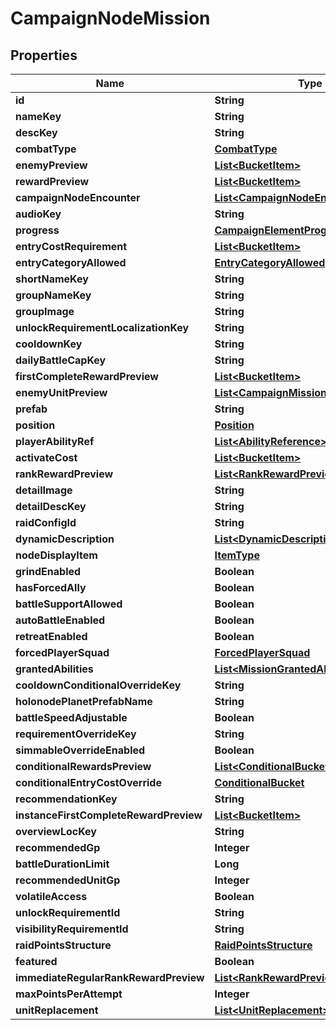

# CampaignNodeMission


## Properties

| Name | Type | Description | Notes |
|------------ | ------------- | ------------- | -------------|
|**id** | **String** |  |  [optional] |
|**nameKey** | **String** |  |  [optional] |
|**descKey** | **String** |  |  [optional] |
|**combatType** | [**CombatType**](CombatType.md) |  |  [optional] |
|**enemyPreview** | [**List&lt;BucketItem&gt;**](BucketItem.md) |  |  [optional] |
|**rewardPreview** | [**List&lt;BucketItem&gt;**](BucketItem.md) |  |  [optional] |
|**campaignNodeEncounter** | [**List&lt;CampaignNodeEncounter&gt;**](CampaignNodeEncounter.md) |  |  [optional] |
|**audioKey** | **String** |  |  [optional] |
|**progress** | [**CampaignElementProgress**](CampaignElementProgress.md) |  |  [optional] |
|**entryCostRequirement** | [**List&lt;BucketItem&gt;**](BucketItem.md) |  |  [optional] |
|**entryCategoryAllowed** | [**EntryCategoryAllowed**](EntryCategoryAllowed.md) |  |  [optional] |
|**shortNameKey** | **String** |  |  [optional] |
|**groupNameKey** | **String** |  |  [optional] |
|**groupImage** | **String** |  |  [optional] |
|**unlockRequirementLocalizationKey** | **String** |  |  [optional] |
|**cooldownKey** | **String** |  |  [optional] |
|**dailyBattleCapKey** | **String** |  |  [optional] |
|**firstCompleteRewardPreview** | [**List&lt;BucketItem&gt;**](BucketItem.md) |  |  [optional] |
|**enemyUnitPreview** | [**List&lt;CampaignMissionEnemyPreview&gt;**](CampaignMissionEnemyPreview.md) |  |  [optional] |
|**prefab** | **String** |  |  [optional] |
|**position** | [**Position**](Position.md) |  |  [optional] |
|**playerAbilityRef** | [**List&lt;AbilityReference&gt;**](AbilityReference.md) |  |  [optional] |
|**activateCost** | [**List&lt;BucketItem&gt;**](BucketItem.md) |  |  [optional] |
|**rankRewardPreview** | [**List&lt;RankRewardPreview&gt;**](RankRewardPreview.md) |  |  [optional] |
|**detailImage** | **String** |  |  [optional] |
|**detailDescKey** | **String** |  |  [optional] |
|**raidConfigId** | **String** |  |  [optional] |
|**dynamicDescription** | [**List&lt;DynamicDescription&gt;**](DynamicDescription.md) |  |  [optional] |
|**nodeDisplayItem** | [**ItemType**](ItemType.md) |  |  [optional] |
|**grindEnabled** | **Boolean** |  |  [optional] |
|**hasForcedAlly** | **Boolean** |  |  [optional] |
|**battleSupportAllowed** | **Boolean** |  |  [optional] |
|**autoBattleEnabled** | **Boolean** |  |  [optional] |
|**retreatEnabled** | **Boolean** |  |  [optional] |
|**forcedPlayerSquad** | [**ForcedPlayerSquad**](ForcedPlayerSquad.md) |  |  [optional] |
|**grantedAbilities** | [**List&lt;MissionGrantedAbility&gt;**](MissionGrantedAbility.md) |  |  [optional] |
|**cooldownConditionalOverrideKey** | **String** |  |  [optional] |
|**holonodePlanetPrefabName** | **String** |  |  [optional] |
|**battleSpeedAdjustable** | **Boolean** |  |  [optional] |
|**requirementOverrideKey** | **String** |  |  [optional] |
|**simmableOverrideEnabled** | **Boolean** |  |  [optional] |
|**conditionalRewardsPreview** | [**List&lt;ConditionalBucket&gt;**](ConditionalBucket.md) |  |  [optional] |
|**conditionalEntryCostOverride** | [**ConditionalBucket**](ConditionalBucket.md) |  |  [optional] |
|**recommendationKey** | **String** |  |  [optional] |
|**instanceFirstCompleteRewardPreview** | [**List&lt;BucketItem&gt;**](BucketItem.md) |  |  [optional] |
|**overviewLocKey** | **String** |  |  [optional] |
|**recommendedGp** | **Integer** |  |  [optional] |
|**battleDurationLimit** | **Long** |  |  [optional] |
|**recommendedUnitGp** | **Integer** |  |  [optional] |
|**volatileAccess** | **Boolean** |  |  [optional] |
|**unlockRequirementId** | **String** |  |  [optional] |
|**visibilityRequirementId** | **String** |  |  [optional] |
|**raidPointsStructure** | [**RaidPointsStructure**](RaidPointsStructure.md) |  |  [optional] |
|**featured** | **Boolean** |  |  [optional] |
|**immediateRegularRankRewardPreview** | [**List&lt;RankRewardPreview&gt;**](RankRewardPreview.md) |  |  [optional] |
|**maxPointsPerAttempt** | **Integer** |  |  [optional] |
|**unitReplacement** | [**List&lt;UnitReplacement&gt;**](UnitReplacement.md) |  |  [optional] |



